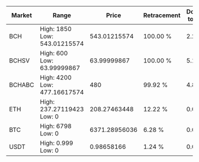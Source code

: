 | Market | Range | Price| Retracement | Doubles to 50% |
| --- | --- | --- | --- | --- |
| BCH | High: 1850<br />Low: 543.01215574 | 543.01215574 | 100.00 % | 2.20 |
| BCHSV | High: 600<br />Low: 63.99999867 | 63.99999867 | 100.00 % | 5.19 |
| BCHABC | High: 4200<br />Low: 477.16617574 | 480 | 99.92 % | 4.87 |
| ETH | High: 237.27119423<br />Low: 0 | 208.27463448 | 12.22 % | 0.00 |
| BTC | High: 6798<br />Low: 0 | 6371.28956036 | 6.28 % | 0.00 |
| USDT | High: 0.999<br />Low: 0 | 0.98658166 | 1.24 % | 0.00 |
